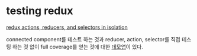 # testing redux

[redux actions, reducers, and selectors in isolation](https://github.com/kentcdodds/ama/issues/447)

connected component를 테스트 하는 것과 reducer, action, selector를 직접 테스팅 하는 것 없이 full coverage를 얻는 것에 대한 [데모앱](https://github.com/rbrtsmith/react-tdd)이 있다.
